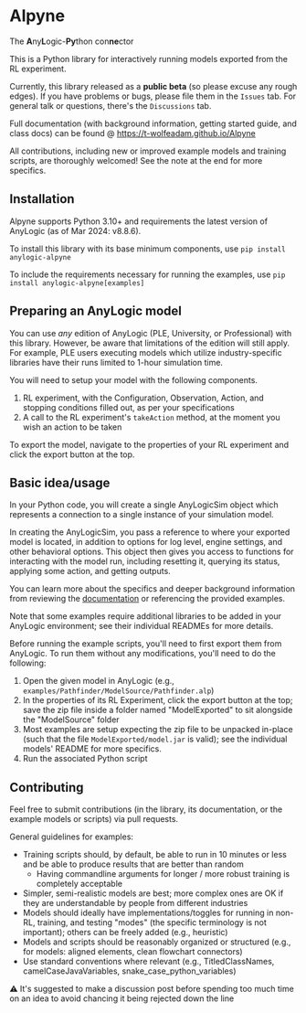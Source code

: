 # Alpyne

The **A**ny**L**ogic-**Py**thon con**ne**ctor

This is a Python library for interactively running models exported from the RL experiment. 

Currently, this library released as a **public beta** (so please excuse any rough edges). If you have problems or bugs, please file them in the `Issues` tab. For general talk or questions, there's the `Discussions` tab.

Full documentation (with background information, getting started guide, and class docs) can be found @ https://t-wolfeadam.github.io/Alpyne

All contributions, including new or improved example models and training scripts, are thoroughly welcomed! See the note at the end for more specifics.

Installation
------------
Alpyne supports Python 3.10+ and requirements the latest version of AnyLogic (as of Mar 2024: v8.8.6).

To install this library with its base minimum components, use ``pip install anylogic-alpyne``

To include the requirements necessary for running the examples, use ``pip install anylogic-alpyne[examples]``

Preparing an AnyLogic model
---------------------------
You can use *any* edition of AnyLogic (PLE, University, or Professional) with this library. However, be aware that limitations of the edition will still apply. For example, PLE users executing models which utilize industry-specific libraries have their runs limited to 1-hour simulation time. 

You will need to setup your model with the following components.

1. RL experiment, with the Configuration, Observation, Action, and stopping conditions filled out, as per your specifications
2. A call to the RL experiment's ``takeAction`` method, at the moment you wish an action to be taken

To export the model, navigate to the properties of your RL experiment and click the export button at the top.

Basic idea/usage
----------------
In your Python code, you will create a single AnyLogicSim object which represents a connection to a single instance of your simulation model.

In creating the AnyLogicSim, you pass a reference to where your exported model is located, in addition to options for log level, engine settings, and other behavioral options.
This object then gives you access to functions for interacting with the model run, including resetting it, querying its status, applying some action, and getting outputs.

You can learn more about the specifics and deeper background information from reviewing the [documentation](https://t-wolfeadam.github.io/Alpyne) or referencing the provided examples.

Note that some examples require additional libraries to be added in your AnyLogic environment; see their individual READMEs for more details.

Before running the example scripts, you'll need to first export them from AnyLogic. To run them without any modifications, you'll need to do the following:

1. Open the given model in AnyLogic (e.g., `examples/Pathfinder/ModelSource/Pathfinder.alp`)
2. In the properties of its RL Experiment, click the export button at the top; save the zip file inside a folder named "ModelExported" to sit alongside the "ModelSource" folder
3. Most examples are setup expecting the zip file to be unpacked in-place (such that the file `ModelExported/model.jar` is valid); see the individual models' README for more specifics.
4. Run the associated Python script

Contributing
------------
Feel free to submit contributions (in the library, its documentation, or the example models or scripts) via pull requests.

General guidelines for examples:

- Training scripts should, by default, be able to run in 10 minutes or less and be able to produce results that are better than random
  - Having commandline arguments for longer / more robust training is completely acceptable
- Simpler, semi-realistic models are best; more complex ones are OK if they are understandable by people from different industries
- Models should ideally have implementations/toggles for running in non-RL, training, and testing "modes" (the specific terminology is not important); others can be freely added (e.g., heuristic)
- Models and scripts should be reasonably organized or structured (e.g., for models: aligned elements, clean flowchart connectors)
- Use standard conventions where relevant (e.g., TitledClassNames, camelCaseJavaVariables, snake_case_python_variables)

⚠ It's suggested to make a discussion post before spending too much time on an idea to avoid chancing it being rejected down the line

